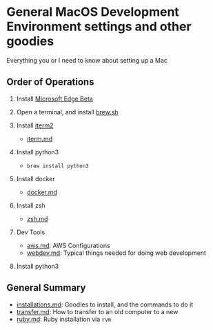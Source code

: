# General MacOS Development Environment settings and other goodies

Everything you or I need to know about setting up a Mac

## Order of Operations

1. Install [Microsoft Edge Beta](https://www.microsoftedgeinsider.com/en-us/download)
2. Open a terminal, and install [brew.sh](https://brew.sh/)
3. Install [iterm2](https://iterm2.com/)
   - [iterm.md](/iterm.md)
4. Install python3
   - `brew install python3`
5. Install docker
   - [docker.md](/docker.md)
6. Install zsh
   - [zsh.md](/zsh.md)
7. Dev Tools

   - [aws.md](/aws.md): AWS Configurations
   - [webdev.md](/webdev.md): Typical things needed for doing web development

8. Install python3

## General Summary

- [installations.md](/installations.md): Goodies to install, and the commands to do it
- [transfer.md](/transfer.md): How to transfer to an old computer to a new
- [ruby.md](/ruby.md): Ruby installation via `rvm`
